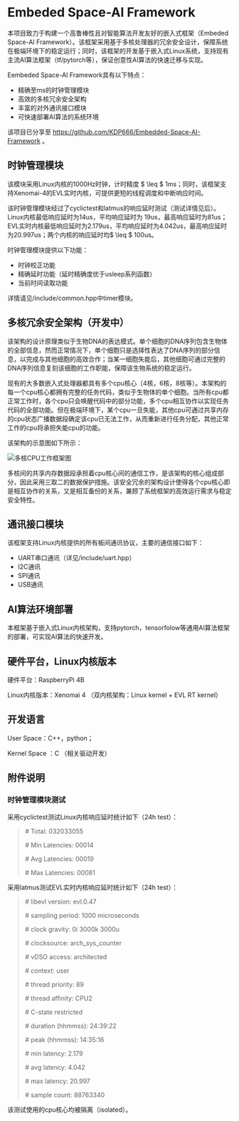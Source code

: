 # Embeded Space-AI Framework 

本项目致力于构建一个高鲁棒性且对智能算法开发友好的嵌入式框架（Embeded Space-AI Framework）。该框架采用基于多核处理器的冗余安全设计，保障系统在极端环境下的稳定运行；同时，该框架的开发基于嵌入式Linux系统，支持现有主流AI算法框架（tf/pytorch等），保证创意性AI算法的快速迁移与实现。

Eembeded Space-AI Framework具有以下特点：

* 精确至ms的时钟管理模块
* 高效的多核冗余安全架构
* 丰富的对外通讯接口模块
* 可快速部署AI算法的系统环境

该项目已分享至  https://github.com/KDP666/Embedded-Space-AI-Framework 。

## 时钟管理模块

该模块采用Linux内核的1000Hz时钟，计时精度 $ \leq $ 1ms；同时，该框架支持Xenomai-4的EVL实时内核，可提供更短的线程调度和中断响应时间。

该时钟管理模块经过了cyclictest和latmus的响应延时测试（测试详情见后）。Linux内核最低响应延时为14us，平均响应延时为 19us，最高响应延时为81us；EVL实时内核最低响应延时为2.179us，平均响应延时为4.042us，最高响应延时为20.997us；两个内核的响应延时均$ \leq $ 100us。

时钟管理模块提供以下功能：

- 时钟校正功能
- 精确延时功能（延时精确度优于usleep系列函数）
- 当前时间读取功能

详情请见/include/common.hpp中timer模块。

## 多核冗余安全架构（开发中）

该架构的设计原理类似于生物DNA的表达模式。单个细胞的DNA序列包含生物体的全部信息，然而正常情况下，单个细胞只是选择性表达了DNA序列的部分信息，以完成与其他细胞的高效合作；当某一细胞失能后，其他细胞可通过完整的DNA序列信息复刻该细胞的工作职能，保障该生物系统的稳定运行。

现有的大多数嵌入式处理器都具有多个cpu核心（4核，6核，8核等）。本架构的每一个cpu核心都拥有完整的任务代码，类似于生物体的单个细胞。当所有cpu都正常工作时，各个cpu只会唤醒代码中的部分功能，多个cpu相互协作以实现任务代码的全部功能。但在极端环境下，某个cpu一旦失能，其他cpu可通过共享内存的cpu状态广播数据段确定该cpu已无法工作，从而重新进行任务分配，其他正常工作的cpu将承担失能cpu的功能。

该架构的示意图如下所示：

![多核CPU工作框架图](https://github.com/KDP666/ImageRepo/raw/main/CPU_schedule.png)



多核间的共享内存数据段承担着cpu核心间的通信工作，是该架构的核心组成部分，因此采用三取二的数据保护措施。该安全冗余的架构设计使得各个cpu核心即是相互协作的关系，又是相互备份的关系，兼顾了系统框架的高效运行需求与稳定安全特性。



## 通讯接口模块

该框架支持Linux内核提供的所有板间通讯协议，主要的通信接口如下：

- UART串口通讯（详见/include/uart.hpp）
- I2C通讯
- SPI通讯
- USB通讯



## AI算法环境部署

本框架基于嵌入式Linux内核架构，支持pytorch，tensorfolow等通用AI算法框架的部署，可实现AI算法的快速开发。



## 硬件平台，Linux内核版本

硬件平台：RaspberryPi 4B

Linux内核版本：Xenomai 4 （双内核架构：Linux kernel + EVL RT kernel）



## 开发语言

User Space：C++，python；

Kernel Space ：C （相关驱动开发）



## 附件说明

### 时钟管理模块测试

采用cyclictest测试Linux内核响应延时统计如下（24h test）：

>\#  Total: 032033055
>
>\# Min Latencies: 00014
>
>\# Avg Latencies: 00019
>
>\# Max Latencies: 00081

采用latmus测试EVL实时内核响应延时统计如下（24h test）：

>\# libevl version: evl.0.47
>
>\# sampling period: 1000 microseconds
>
>\# clock gravity: 0i 3000k 3000u
>
>\# clocksource: arch_sys_counter
>
>\# vDSO access: architected
>
>\# context: user
>
>\# thread priority: 89
>
>\# thread affinity: CPU2
>
>\# C-state restricted
>
>\# duration (hhmmss): 24:39:22
>
>\# peak (hhmmss): 14:35:16
>
>\# min latency: 2.179
>
>\# avg latency: 4.042
>
>\# max latency: 20.997
>
>\# sample count: 88763340

该测试使用的cpu核心均被隔离（isolated）。
